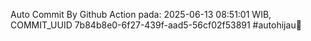 Auto Commit By Github Action pada: 2025-06-13 08:51:01 WIB, COMMIT_UUID 7b84b8e0-6f27-439f-aad5-56cf02f53891 #autohijau🗿
